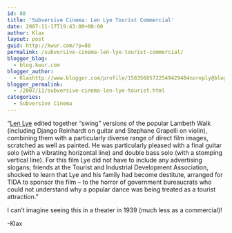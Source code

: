 ```yaml
---
id: 88
title: 'Subversive Cinema: Len Lye Tourist Commercial'
date: 2007-11-17T19:43:00+00:00
author: Klax
layout: post
guid: http://kwur.com/?p=88
permalink: /subversive-cinema-len-lye-tourist-commercial/
blogger_blog:
  - blog.kwur.com
blogger_author:
  - Klaxhttp://www.blogger.com/profile/15835685722549429484noreply@blogger.com
blogger_permalink:
  - /2007/11/subversive-cinema-len-lye-tourist.html
categories:
  - Subversive Cinema
---
```

<div class="pf-content">
  <p>
  </p>
  
  <p>
    &#8220;<a href="http://en.wikipedia.org/wiki/Len_Lye">Len Lye</a> edited together “swing” versions of the popular Lambeth Walk (including Django Reinhardt on guitar and Stephane Grapelli on violin), combining them with a particularly diverse range of direct film images, scratched as well as painted. He was particularly pleased with a final guitar solo (with a vibrating horizontal line) and double bass solo (with a stomping vertical line). For this film Lye did not have to include any advertising slogans; friends at the Tourist and Industrial Development Association, shocked to learn that Lye and his family had become destitute, arranged for TIDA to sponsor the film – to the horror of government bureaucrats who could not understand why a popular dance was being treated as a tourist attraction.&#8221;
  </p>
  
  <p>
    I can&#8217;t imagine seeing this in a theater in 1939 (much less as a commercial)!
  </p>
  
  <p>
    -Klax
  </p>
</div>